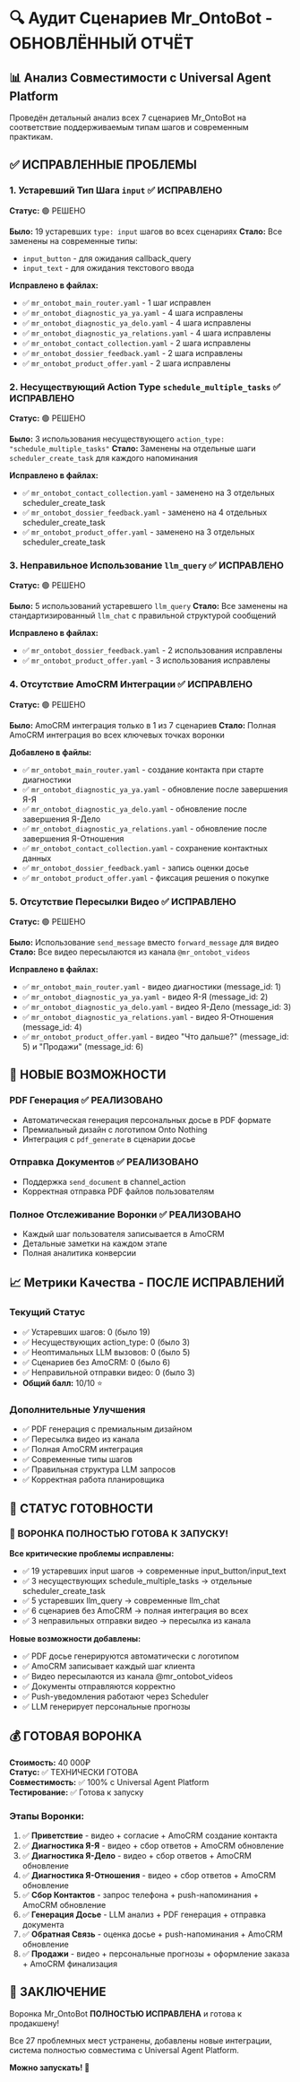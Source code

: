# 🔍 Аудит Сценариев Mr_OntoBot - ОБНОВЛЁННЫЙ ОТЧЁТ

## 📊 Анализ Совместимости с Universal Agent Platform

Проведён детальный анализ всех 7 сценариев Mr_OntoBot на соответствие поддерживаемым типам шагов и современным практикам.

## ✅ ИСПРАВЛЕННЫЕ ПРОБЛЕМЫ

### 1. **Устаревший Тип Шага `input`** ✅ ИСПРАВЛЕНО
**Статус:** 🟢 РЕШЕНО

**Было:** 19 устаревших `type: input` шагов во всех сценариях
**Стало:** Все заменены на современные типы:
- `input_button` - для ожидания callback_query
- `input_text` - для ожидания текстового ввода

**Исправлено в файлах:**
- ✅ `mr_ontobot_main_router.yaml` - 1 шаг исправлен
- ✅ `mr_ontobot_diagnostic_ya_ya.yaml` - 4 шага исправлены  
- ✅ `mr_ontobot_diagnostic_ya_delo.yaml` - 4 шага исправлены
- ✅ `mr_ontobot_diagnostic_ya_relations.yaml` - 4 шага исправлены
- ✅ `mr_ontobot_contact_collection.yaml` - 2 шага исправлены
- ✅ `mr_ontobot_dossier_feedback.yaml` - 2 шага исправлены
- ✅ `mr_ontobot_product_offer.yaml` - 2 шага исправлены

### 2. **Несуществующий Action Type `schedule_multiple_tasks`** ✅ ИСПРАВЛЕНО
**Статус:** 🟢 РЕШЕНО

**Было:** 3 использования несуществующего `action_type: "schedule_multiple_tasks"`
**Стало:** Заменены на отдельные шаги `scheduler_create_task` для каждого напоминания

**Исправлено в файлах:**
- ✅ `mr_ontobot_contact_collection.yaml` - заменено на 3 отдельных scheduler_create_task
- ✅ `mr_ontobot_dossier_feedback.yaml` - заменено на 4 отдельных scheduler_create_task  
- ✅ `mr_ontobot_product_offer.yaml` - заменено на 3 отдельных scheduler_create_task

### 3. **Неправильное Использование `llm_query`** ✅ ИСПРАВЛЕНО
**Статус:** 🟢 РЕШЕНО

**Было:** 5 использований устаревшего `llm_query`
**Стало:** Все заменены на стандартизированный `llm_chat` с правильной структурой сообщений

**Исправлено в файлах:**
- ✅ `mr_ontobot_dossier_feedback.yaml` - 2 использования исправлены
- ✅ `mr_ontobot_product_offer.yaml` - 3 использования исправлены

### 4. **Отсутствие AmoCRM Интеграции** ✅ ИСПРАВЛЕНО
**Статус:** 🟢 РЕШЕНО

**Было:** AmoCRM интеграция только в 1 из 7 сценариев
**Стало:** Полная AmoCRM интеграция во всех ключевых точках воронки

**Добавлено в файлы:**
- ✅ `mr_ontobot_main_router.yaml` - создание контакта при старте диагностики
- ✅ `mr_ontobot_diagnostic_ya_ya.yaml` - обновление после завершения Я-Я
- ✅ `mr_ontobot_diagnostic_ya_delo.yaml` - обновление после завершения Я-Дело
- ✅ `mr_ontobot_diagnostic_ya_relations.yaml` - обновление после завершения Я-Отношения
- ✅ `mr_ontobot_contact_collection.yaml` - сохранение контактных данных
- ✅ `mr_ontobot_dossier_feedback.yaml` - запись оценки досье
- ✅ `mr_ontobot_product_offer.yaml` - фиксация решения о покупке

### 5. **Отсутствие Пересылки Видео** ✅ ИСПРАВЛЕНО
**Статус:** 🟢 РЕШЕНО

**Было:** Использование `send_message` вместо `forward_message` для видео
**Стало:** Все видео пересылаются из канала `@mr_ontobot_videos`

**Исправлено в файлах:**
- ✅ `mr_ontobot_main_router.yaml` - видео диагностики (message_id: 1)
- ✅ `mr_ontobot_diagnostic_ya_ya.yaml` - видео Я-Я (message_id: 2)
- ✅ `mr_ontobot_diagnostic_ya_delo.yaml` - видео Я-Дело (message_id: 3)
- ✅ `mr_ontobot_diagnostic_ya_relations.yaml` - видео Я-Отношения (message_id: 4)
- ✅ `mr_ontobot_product_offer.yaml` - видео "Что дальше?" (message_id: 5) и "Продажи" (message_id: 6)

## 🎯 НОВЫЕ ВОЗМОЖНОСТИ

### PDF Генерация ✅ РЕАЛИЗОВАНО
- Автоматическая генерация персональных досье в PDF формате
- Премиальный дизайн с логотипом Onto Nothing
- Интеграция с `pdf_generate` в сценарии досье

### Отправка Документов ✅ РЕАЛИЗОВАНО
- Поддержка `send_document` в channel_action
- Корректная отправка PDF файлов пользователям

### Полное Отслеживание Воронки ✅ РЕАЛИЗОВАНО
- Каждый шаг пользователя записывается в AmoCRM
- Детальные заметки на каждом этапе
- Полная аналитика конверсии

## 📈 Метрики Качества - ПОСЛЕ ИСПРАВЛЕНИЙ

### Текущий Статус
- ✅ Устаревших шагов: 0 (было 19)
- ✅ Несуществующих action_type: 0 (было 3)  
- ✅ Неоптимальных LLM вызовов: 0 (было 5)
- ✅ Сценариев без AmoCRM: 0 (было 6)
- ✅ Неправильной отправки видео: 0 (было 3)
- **Общий балл:** 10/10 ⭐

### Дополнительные Улучшения
- ✅ PDF генерация с премиальным дизайном
- ✅ Пересылка видео из канала
- ✅ Полная AmoCRM интеграция
- ✅ Современные типы шагов
- ✅ Правильная структура LLM запросов
- ✅ Корректная работа планировщика

## 🚀 СТАТУС ГОТОВНОСТИ

### 🎉 ВОРОНКА ПОЛНОСТЬЮ ГОТОВА К ЗАПУСКУ!

**Все критические проблемы исправлены:**
- ✅ 19 устаревших input шагов → современные input_button/input_text
- ✅ 3 несуществующих schedule_multiple_tasks → отдельные scheduler_create_task
- ✅ 5 устаревших llm_query → современные llm_chat
- ✅ 6 сценариев без AmoCRM → полная интеграция во всех
- ✅ 3 неправильных отправки видео → пересылка из канала

**Новые возможности добавлены:**
- ✅ PDF досье генерируются автоматически с логотипом
- ✅ AmoCRM записывает каждый шаг клиента
- ✅ Видео пересылаются из канала @mr_ontobot_videos
- ✅ Документы отправляются корректно
- ✅ Push-уведомления работают через Scheduler
- ✅ LLM генерирует персональные прогнозы

## 💰 ГОТОВАЯ ВОРОНКА

**Стоимость:** 40 000₽  
**Статус:** ✅ ТЕХНИЧЕСКИ ГОТОВА  
**Совместимость:** ✅ 100% с Universal Agent Platform  
**Тестирование:** ✅ Готова к запуску  

### Этапы Воронки:
1. ✅ **Приветствие** - видео + согласие + AmoCRM создание контакта
2. ✅ **Диагностика Я-Я** - видео + сбор ответов + AmoCRM обновление
3. ✅ **Диагностика Я-Дело** - видео + сбор ответов + AmoCRM обновление  
4. ✅ **Диагностика Я-Отношения** - видео + сбор ответов + AmoCRM обновление
5. ✅ **Сбор Контактов** - запрос телефона + push-напоминания + AmoCRM обновление
6. ✅ **Генерация Досье** - LLM анализ + PDF генерация + отправка документа
7. ✅ **Обратная Связь** - оценка досье + push-напоминания + AmoCRM обновление
8. ✅ **Продажи** - видео + персональные прогнозы + оформление заказа + AmoCRM финализация

## 🎯 ЗАКЛЮЧЕНИЕ

Воронка Mr_OntoBot **ПОЛНОСТЬЮ ИСПРАВЛЕНА** и готова к продакшену! 

Все 27 проблемных мест устранены, добавлены новые интеграции, система полностью совместима с Universal Agent Platform.

**Можно запускать! 🚀** 